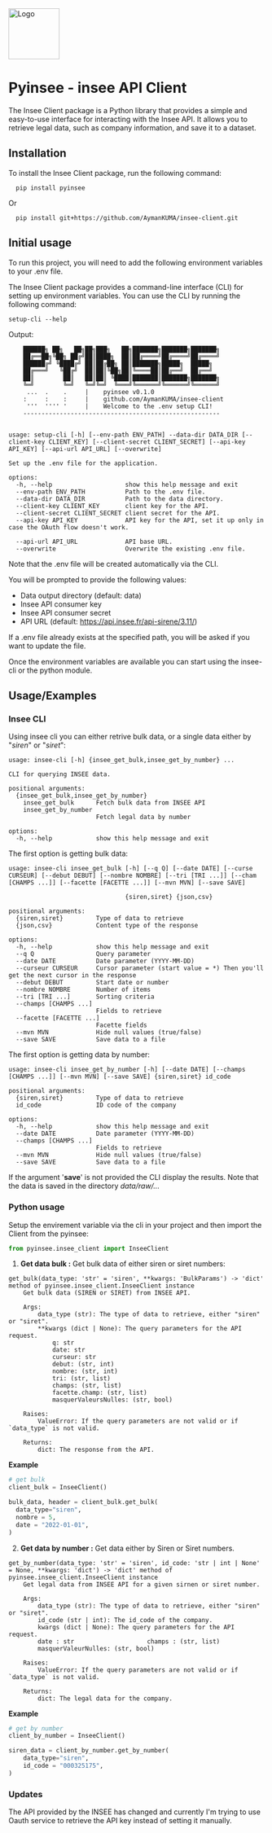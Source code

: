 
<img src="static\img\Insee_logo.png" alt="Logo" height="100">


# Pyinsee - insee API Client

The Insee Client package is a Python library that provides a simple and easy-to-use interface for interacting with the Insee API. It allows you to retrieve legal data, such as company information, and save it to a dataset.



## Installation

To install the Insee Client package, run the following command:

```shell
  pip install pyinsee
```

Or 

```shell
  pip install git+https://github.com/AymanKUMA/insee-client.git 
```


## Initial usage

To run this project, you will need to add the following environment variables to your .env file.

The Insee Client package provides a command-line interface (CLI) for setting up environment variables. You can use the CLI by running the following command:

```shell
setup-cli --help
```
Output:
```
    ██████╗ ██╗   ██╗██╗███╗   ██╗███████╗███████╗███████╗
    ██╔══██╗╚██╗ ██╔╝██║████╗  ██║██╔════╝██╔════╝██╔════╝
    ██████╔╝ ╚████╔╝ ██║██╔██╗ ██║███████╗█████╗  █████╗  
    ██╔═══╝   ╚██╔╝  ██║██║╚██╗██║╚════██║██╔══╝  ██╔══╝
    ██║        ██║   ██║██║ ╚████║███████║███████╗███████╗
    ╚═╝        ╚═╝   ╚═╝╚═╝  ╚═══╝╚══════╝╚══════╝╚══════╝
     ...  .    .     |    pyinsee v0.1.0
    :     :    :     |    github.com/AymanKUMA/insee-client
     '''  '''' '     |    Welcome to the .env setup CLI!
    ------------------------------------------------------


usage: setup-cli [-h] [--env-path ENV_PATH] --data-dir DATA_DIR [--client-key CLIENT_KEY] [--client-secret CLIENT_SECRET] [--api-key API_KEY] [--api-url API_URL] [--overwrite]

Set up the .env file for the application.

options:
  -h, --help                    show this help message and exit
  --env-path ENV_PATH           Path to the .env file.
  --data-dir DATA_DIR           Path to the data directory.
  --client-key CLIENT_KEY       client key for the API.
  --client-secret CLIENT_SECRET client secret for the API.
  --api-key API_KEY             API key for the API, set it up only in case the OAuth flow doesn't work.

  --api-url API_URL             API base URL.
  --overwrite                   Overwrite the existing .env file.
```

Note that the .env file will be created automatically via the CLI. 

You will be prompted to provide the following values:

* Data output directory (default: data)
* Insee API consumer key
* Insee API consumer secret
* API URL (default: https://api.insee.fr/api-sirene/3.11/)

If a .env file already exists at the specified path, you will be asked if you want to update the file.

Once the environment variables are available you can start using the insee-cli or the python module.




## Usage/Examples

### Insee CLI

Using insee cli you can either retrive bulk data, or a single data either by "*siren*" or "*siret*": 
```
usage: insee-cli [-h] {insee_get_bulk,insee_get_by_number} ...

CLI for querying INSEE data.

positional arguments:
  {insee_get_bulk,insee_get_by_number}
    insee_get_bulk      Fetch bulk data from INSEE API
    insee_get_by_number
                        Fetch legal data by number

options:
  -h, --help            show this help message and exit
```

The first option is getting bulk data: 
```
usage: insee-cli insee_get_bulk [-h] [--q Q] [--date DATE] [--curse
CURSEUR] [--debut DEBUT] [--nombre NOMBRE] [--tri [TRI ...]] [--cham
[CHAMPS ...]] [--facette [FACETTE ...]] [--mvn MVN] [--save SAVE]
                                
                                {siren,siret} {json,csv}

positional arguments:
  {siren,siret}         Type of data to retrieve
  {json,csv}            Content type of the response

options:
  -h, --help            show this help message and exit
  --q Q                 Query parameter
  --date DATE           Date parameter (YYYY-MM-DD)
  --curseur CURSEUR     Cursor parameter (start value = *) Then you'll get the next cursor in the response
  --debut DEBUT         Start date or number
  --nombre NOMBRE       Number of items
  --tri [TRI ...]       Sorting criteria
  --champs [CHAMPS ...]
                        Fields to retrieve
  --facette [FACETTE ...]
                        Facette fields
  --mvn MVN             Hide null values (true/false)
  --save SAVE           Save data to a file

```

The first option is getting data by number:

```
usage: insee-cli insee_get_by_number [-h] [--date DATE] [--champs [CHAMPS ...]] [--mvn MVN] [--save SAVE] {siren,siret} id_code

positional arguments:
  {siren,siret}         Type of data to retrieve
  id_code               ID code of the company

options:
  -h, --help            show this help message and exit
  --date DATE           Date parameter (YYYY-MM-DD)
  --champs [CHAMPS ...]
                        Fields to retrieve
  --mvn MVN             Hide null values (true/false)
  --save SAVE           Save data to a file
```

If the argument '**save**' is not provided the CLI display the results. Note that the data is saved in the directory *data/raw/...*

### Python usage
Setup the envirement variable via the cli in your project and then import the Client from the pyinsee: 

```python
from pyinsee.insee_client import InseeClient
```

1. **Get data bulk :**
Get bulk data of either siren or siret numbers: 

```
get_bulk(data_type: 'str' = 'siren', **kwargs: 'BulkParams') -> 'dict' method of pyinsee.insee_client.InseeClient instance
    Get bulk data (SIREN or SIRET) from INSEE API.

    Args:
        data_type (str): The type of data to retrieve, either "siren" or "siret".
        **kwargs (dict | None): The query parameters for the API request.
            q: str
            date: str
            curseur: str
            debut: (str, int)
            nombre: (str, int)
            tri: (str, list)
            champs: (str, list)
            facette.champ: (str, list)
            masquerValeursNulles: (str, bool)

    Raises:
        ValueError: If the query parameters are not valid or if `data_type` is not valid.

    Returns:
        dict: The response from the API.
```

**Example** 
```python 
# get bulk
client_bulk = InseeClient()

bulk_data, header = client_bulk.get_bulk(
  data_type="siren",
  nombre = 5,
  date = "2022-01-01",
)
```

2. **Get data by number :**
Get data either by Siren or Siret numbers. 

```
get_by_number(data_type: 'str' = 'siren', id_code: 'str | int | None' = None, **kwargs: 'dict') -> 'dict' method of pyinsee.insee_client.InseeClient instance
    Get legal data from INSEE API for a given sirnen or siret number.

    Args:
        data_type (str): The type of data to retrieve, either "siren" or "siret".
        id_code (str | int): The id_code of the company.
        kwargs (dict | None): The query parameters for the API request.
        date : str                    champs : (str, list)
        masquerValeurNulles: (str, bool)

    Raises:
        ValueError: If the query parameters are not valid or if `data_type` is not valid.

    Returns:
        dict: The legal data for the company.
```

**Example**

```python
# get by number
client_by_number = InseeClient()

siren_data = client_by_number.get_by_number(
    data_type="siren",
    id_code = "000325175",
)
```
### Updates

The API provided by the INSEE has changed and currently I'm trying to use Oauth service to retrieve the API key instead of setting it manually.
